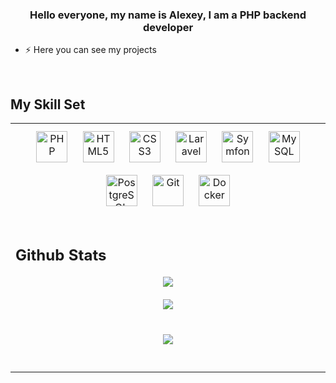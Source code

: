 ### <div align="center">Hello everyone, my name is Alexey, I am a PHP backend developer</div>  
  

- ⚡ Here you can see my projects  
  

<br/>  


## My Skill Set  
<table><tr><td valign="top">

<div align="center">  
<a href="https://www.php.net/" target="_blank"><img style="margin: 10px" src="https://profilinator.rishav.dev/skills-assets/php-original.svg" alt="PHP" height="50" /></a>  
<a href="https://en.wikipedia.org/wiki/HTML5" target="_blank"><img style="margin: 10px" src="https://profilinator.rishav.dev/skills-assets/html5-original-wordmark.svg" alt="HTML5" height="50" /></a>  
<a href="https://www.w3schools.com/css/" target="_blank"><img style="margin: 10px" src="https://profilinator.rishav.dev/skills-assets/css3-original-wordmark.svg" alt="CSS3" height="50" /></a>  
<a href="https://laravel.com/" target="_blank"><img style="margin: 10px" src="https://profilinator.rishav.dev/skills-assets/laravel-plain-wordmark.svg" alt="Laravel" height="50" /></a>  
<a href="https://symfony.com/" target="_blank"><img style="margin: 10px" src="https://profilinator.rishav.dev/skills-assets/symfony_black_03.svg" alt="Symfony" height="50" /></a>  
<a href="https://www.mysql.com/" target="_blank"><img style="margin: 10px" src="https://profilinator.rishav.dev/skills-assets/mysql-original-wordmark.svg" alt="MySQL" height="50" /></a>  
<a href="https://www.postgresql.org/" target="_blank"><img style="margin: 10px" src="https://profilinator.rishav.dev/skills-assets/postgresql-original-wordmark.svg" alt="PostgreSQL" height="50" /></a>  
<a href="https://github.com/" target="_blank"><img style="margin: 10px" src="https://profilinator.rishav.dev/skills-assets/git-scm-icon.svg" alt="Git" height="50" /></a>  
<a href="https://www.docker.com/" target="_blank"><img style="margin: 10px" src="https://profilinator.rishav.dev/skills-assets/docker-original-wordmark.svg" alt="Docker" height="50" /></a>  
</div>


<br/>  


## Github Stats  
<div align="center"><img src="https://github-readme-stats.vercel.app/api?username=Purplex8&show_icons=true&count_private=true&hide_border=true" align="center" /></div>  
<br/>  
<div align="center">
<img src="https://github-readme-stats.vercel.app/api/top-langs/?username=Purplex8&hide_border=true&layout=compact" align="center" />  

<br/>  




<br/>  

  

<br/>  


<div align="center">
<img src="https://komarev.com/ghpvc/?username=Purplex8&&style=flat-square" align="center" />
</div>  
  

<br/>  


<br />
